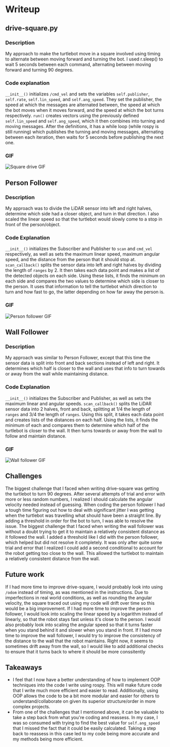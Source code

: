 # Writeup
## drive-square.py
### Description
My approach to make the turtlebot move in a square involved using timing to alternate between moving forward and turning the bot. I used r.sleep() to wait 5 seconds between each command, alternating between moving forward and turning 90 degrees.

### Code explanation
``__init__()`` initializes ``/cmd_vel`` and sets the variables ``self.publisher``, ``self.rate``, ``self.lin_speed``, and ``self.ang_speed``. They set the publisher, the speed at which the messages are alternated between, the speed at which the bot moves when it moves forward, and the speed at which the bot turns respectively. 
``run()`` creates vectors using the previously defined ``self.lin_speed`` and ``self.ang_speed``, which it then combines into turning and moving messages. After the definitions, it has a while loop (while rospy is still running) which publishes the turning and moving messages, alternating between each iteration, then waits for 5 seconds before publishing the next one.

### GIF
![Square drive GIF](/gifs/square.gif)

## Person Follower
### Description
My approach was to divide the LiDAR sensor into left and right halves, determine which side had a closer object, and turn in that direction. I also scaled the linear speed so that the turtlebot would slowly come to a stop in front of the person/object.

### Code Explanation
`__init__()` initializes the Subscriber and Publisher to `scan` and `cmd_vel` respectively, as well as sets the maximum linear speed, maximum angular speed, and the distance from the person that it should stop at. 
`scan_callback()` splits the sensor data into left and right halves by dividing the length of `ranges` by 2. It then takes each data point and makes a list of the detected objects on each side. Using these lists, it finds the minimum on each side and compares the two values to determine which side is closer to the person. It uses that information to tell the turtlebot which direction to turn and how fast to go, the latter depending on how far away the person is.

### GIF
![Person follower GIF](/gifs/person.gif)

## Wall Follower
### Description
My approach was similar to Person Follower, except that this time the sensor data is split into front and back sections instead of left and right. It determines which half is closer to the wall and uses that info to turn towards or away from the wall while maintaining distance.

### Code Explanation
`__init__()` initializes the Subscriber and Publisher, as well as sets the maximum linear and angular speeds.
``scan_callback()`` splits the LiDAR sensor data into 2 halves, front and back, splitting at 1/4 the length of `ranges` and 3/4 the length of `ranges`. Using this split, it takes each data point and creates lists of the distances on each half. Using the lists, it finds the minimum of each and compares them to determine which half of the turtlebot is closer to the wall. It then turns towards or away from the wall to follow and maintain distance.

### GIF
![Wall follower GIF](/gifs/wall.gif)


## Challenges
The biggest challenge that I faced when writing drive-square was getting the turtlebot to turn 90 degrees. After several attempts of trial and error with more or less random numbers, I realized I should calculate the angular velocity needed instead of guessing. 
When coding the person follower I had a tough time figuring out how to deal with significant jitter I was getting when the turtlebot was travelling what should have been a straight line. By adding a threshold in order for the bot to turn, I was able to resolve the issue. 
The biggest challenge that I faced when writing the wall follower was without a doubt trying to get it to maintain a relatively consistent distance as it followed the wall. I added a threshold like I did with the person follower, which helped but did not resolve it completely. It was only after quite some trial and error that I realized I could add a second conditional to account for the robot getting too close to the wall. This allowed the turtlebot to maintain a relatively consistent distance from the wall.

## Future work
If I had more time to improve drive-square, I would probably look into using ``/odom`` instead of timing, as was mentioned in the instructions. Due to imperfections in real world conditions, as well as rounding the angular velocity, the square traced out using my code will drift over time so this would be a big improvement.
If I had more time to improve the person follower, I would look into scaling the linear speed by a logarithm instead of linearly, so that the robot stays fast unless it's close to the person. I would also probably look into scaling the angular speed so that it turns faster when you stand behind it and slower when you stand in front.
If I had more time to improve the wall follower, I would try to improve the consistency of the distance to the wall that the robot maintains. Right now, it seems to sometimes drift away from the wall, so I would like to add additional checks to ensure that it turns back to where it should be more conssitently

## Takeaways
- I feel that I now have a better understanding of how to implement OOP techniques into the code I write using rospy. This will make future code that I write much more efficient and easier to read. Additionally, using OOP allows the code to be a bit more modular and easier for others to understand/collaborate on given its superior structure/order in more complex projects.
- From one of the challenges that I mentioned above, it can be valuable to take a step back from what you're coding and reassess. In my case, I was so consumed with trying to find the best value for ``self.ang_speed`` that I missed the fact that it could be easily calculated. Taking a step back to reassess in this case led to my code being more accurate and my methods being more efficient.
